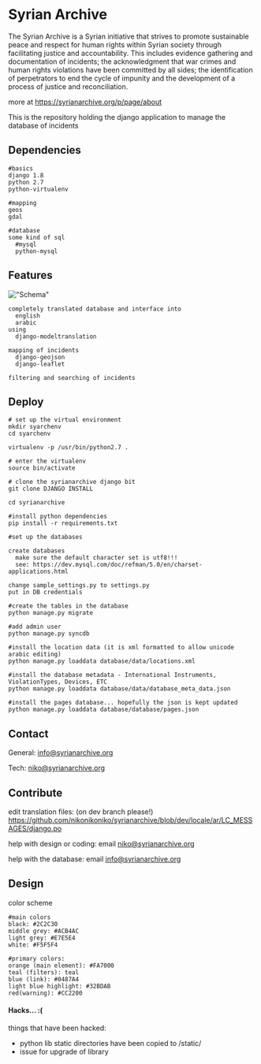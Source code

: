 # Syrian Archive

The Syrian Archive is a Syrian initiative that strives to promote sustainable peace and respect for human rights within Syrian society through facilitating justice and accountability.
This includes evidence gathering and documentation of incidents; the acknowledgment that war crimes and human rights violations have been committed by all sides; the identification of perpetrators to end the cycle of impunity and the development of a process of justice and reconciliation.

more at https://syrianarchive.org/p/page/about

This is the repository holding the django application to manage the database of incidents

## Dependencies

    #basics
    django 1.8
    python 2.7
    python-virtualenv

    #mapping
    geos
    gdal

    #database
    some kind of sql
      #mysql
      python-mysql

## Features

!["Schema"](https://raw.githubusercontent.com/nikonikoniko/syrianarchive/dev/schema.png)

    completely translated database and interface into
      english
      arabic
    using
      django-modeltranslation

    mapping of incidents
      django-geojson
      django-leaflet

    filtering and searching of incidents

## Deploy

    # set up the virtual environment
    mkdir syarchenv
    cd syarchenv

    virtualenv -p /usr/bin/python2.7 .

    # enter the virtualenv
    source bin/activate

    # clone the syrianarchive django bit
    git clone DJANGO INSTALL

    cd syrianarchive

    #install python dependencies
    pip install -r requirements.txt

    #set up the databases

    create databases
      make sure the default character set is utf8!!!
      see: https://dev.mysql.com/doc/refman/5.0/en/charset-applications.html

    change sample_settings.py to settings.py
    put in DB credentials

    #create the tables in the database
    python manage.py migrate

    #add admin user
    python manage.py syncdb

    #install the location data (it is xml formatted to allow unicode arabic editing)
    python manage.py loaddata database/data/locations.xml

    #install the database metadata - International Instruments, ViolationTypes, Devices, ETC
    python manage.py loaddata database/data/database_meta_data.json

    #install the pages database... hopefully the json is kept updated
    python manage.py loaddata database/database/pages.json


## Contact

General:
info@syrianarchive.org

Tech:
niko@syrianarchive.org

## Contribute

edit translation files:
    (on dev branch please!) https://github.com/nikonikoniko/syrianarchive/blob/dev/locale/ar/LC_MESSAGES/django.po

help with design or coding:
    email niko@syrianarchive.org

help with the database:
    email info@syrianarchive.org

## Design

color scheme

    #main colors
    black: #2C2C30
    middle grey: #ACB4AC
    light grey: #E7E5E4
    white: #F5F5F4

    #primary colors:
    orange (main element): #FA7000
    teal (filters): teal
    blue (link): #0487A4
    light blue highlight: #32BDAB
    red(warning): #CC2200



#### Hacks... :(

things that have been hacked:
 - python lib static directories have been copied to /static/
  - issue for upgrade of library




